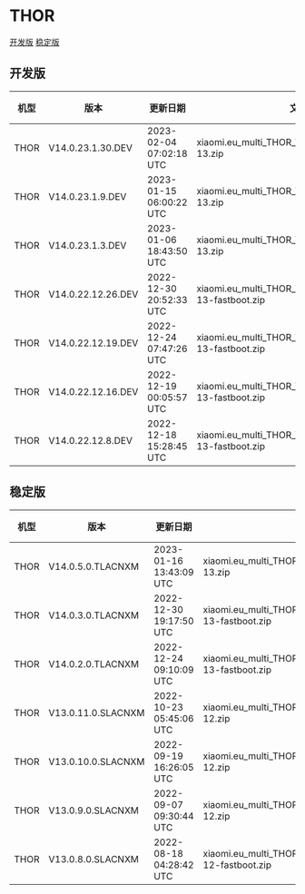 # THOR
[开发版](#开发版)  [稳定版](#稳定版)
## 开发版
| 机型 | 版本 | 更新日期 | 文件名 | 大小 | 下载链接 |
| ---- | ---- | ---- | ---- | ---- | ---- |
| THOR | V14.0.23.1.30.DEV | 2023-02-04 07:02:18 UTC | xiaomi.eu_multi_THOR_V14.0.23.1.30.DEV_v14-13.zip | 5.4 GB | [SourceForge](https://sourceforge.net/projects/xiaomi-eu-multilang-miui-roms/files/xiaomi.eu/MIUI-WEEKLY-RELEASES/V14.0.23.1.30.DEV/xiaomi.eu_multi_THOR_V14.0.23.1.30.DEV_v14-13.zip/download) |
| THOR | V14.0.23.1.9.DEV | 2023-01-15 06:00:22 UTC | xiaomi.eu_multi_THOR_V14.0.23.1.9.DEV_v14-13.zip | 5.2 GB | [SourceForge](https://sourceforge.net/projects/xiaomi-eu-multilang-miui-roms/files/xiaomi.eu/MIUI-WEEKLY-RELEASES/V14.0.23.1.9.DEV/xiaomi.eu_multi_THOR_V14.0.23.1.9.DEV_v14-13.zip/download) |
| THOR | V14.0.23.1.3.DEV | 2023-01-06 18:43:50 UTC | xiaomi.eu_multi_THOR_V14.0.23.1.3.DEV_v14-13.zip | 5.0 GB | [SourceForge](https://sourceforge.net/projects/xiaomi-eu-multilang-miui-roms/files/xiaomi.eu/MIUI-WEEKLY-RELEASES/V14.0.23.1.3.DEV/xiaomi.eu_multi_THOR_V14.0.23.1.3.DEV_v14-13.zip/download) |
| THOR | V14.0.22.12.26.DEV | 2022-12-30 20:52:33 UTC | xiaomi.eu_multi_THOR_V14.0.22.12.26.DEV_v14-13-fastboot.zip | 5.3 GB | [SourceForge](https://sourceforge.net/projects/xiaomi-eu-multilang-miui-roms/files/xiaomi.eu/MIUI-WEEKLY-RELEASES/V14.0.22.12.26.DEV/xiaomi.eu_multi_THOR_V14.0.22.12.26.DEV_v14-13-fastboot.zip/download) |
| THOR | V14.0.22.12.19.DEV | 2022-12-24 07:47:26 UTC | xiaomi.eu_multi_THOR_V14.0.22.12.19.DEV_v14-13-fastboot.zip | 5.3 GB | [SourceForge](https://sourceforge.net/projects/xiaomi-eu-multilang-miui-roms/files/xiaomi.eu/MIUI-WEEKLY-RELEASES/V14.0.22.12.19.DEV/xiaomi.eu_multi_THOR_V14.0.22.12.19.DEV_v14-13-fastboot.zip/download) |
| THOR | V14.0.22.12.16.DEV | 2022-12-19 00:05:57 UTC | xiaomi.eu_multi_THOR_V14.0.22.12.16.DEV_v14-13-fastboot.zip | 5.3 GB | [SourceForge](https://sourceforge.net/projects/xiaomi-eu-multilang-miui-roms/files/xiaomi.eu/MIUI-WEEKLY-RELEASES/V14.0.22.12.16.DEV/xiaomi.eu_multi_THOR_V14.0.22.12.16.DEV_v14-13-fastboot.zip/download) |
| THOR | V14.0.22.12.8.DEV | 2022-12-18 15:28:45 UTC | xiaomi.eu_multi_THOR_V14.0.22.12.8.DEV_v14-13-fastboot.zip | 5.3 GB | [SourceForge](https://sourceforge.net/projects/xiaomi-eu-multilang-miui-roms/files/xiaomi.eu/MIUI-WEEKLY-RELEASES/V14.0.22.12.8.DEV/xiaomi.eu_multi_THOR_V14.0.22.12.8.DEV_v14-13-fastboot.zip/download) |
## 稳定版
| 机型 | 版本 | 更新日期 | 文件名 | 大小 | 下载链接 |
| ---- | ---- | ---- | ---- | ---- | ---- |
| THOR | V14.0.5.0.TLACNXM | 2023-01-16 13:43:09 UTC | xiaomi.eu_multi_THOR_V14.0.5.0.TLACNXM_v14-13.zip | 5.2 GB | [SourceForge](https://sourceforge.net/projects/xiaomi-eu-multilang-miui-roms/files/xiaomi.eu/MIUI-STABLE-RELEASES/MIUIv14/xiaomi.eu_multi_THOR_V14.0.5.0.TLACNXM_v14-13.zip/download) |
| THOR | V14.0.3.0.TLACNXM | 2022-12-30 19:17:50 UTC | xiaomi.eu_multi_THOR_V14.0.3.0.TLACNXM_v14-13-fastboot.zip | 5.3 GB | [SourceForge](https://sourceforge.net/projects/xiaomi-eu-multilang-miui-roms/files/xiaomi.eu/MIUI-STABLE-RELEASES/MIUIv14/xiaomi.eu_multi_THOR_V14.0.3.0.TLACNXM_v14-13-fastboot.zip/download) |
| THOR | V14.0.2.0.TLACNXM | 2022-12-24 09:10:09 UTC | xiaomi.eu_multi_THOR_V14.0.2.0.TLACNXM_v14-13-fastboot.zip | 5.3 GB | [SourceForge](https://sourceforge.net/projects/xiaomi-eu-multilang-miui-roms/files/xiaomi.eu/MIUI-STABLE-RELEASES/MIUIv14/xiaomi.eu_multi_THOR_V14.0.2.0.TLACNXM_v14-13-fastboot.zip/download) |
| THOR | V13.0.11.0.SLACNXM | 2022-10-23 05:45:06 UTC | xiaomi.eu_multi_THOR_V13.0.11.0.SLACNXM_v13-12.zip | 4.8 GB | [SourceForge](https://sourceforge.net/projects/xiaomi-eu-multilang-miui-roms/files/xiaomi.eu/MIUI-STABLE-RELEASES/MIUIv13/xiaomi.eu_multi_THOR_V13.0.11.0.SLACNXM_v13-12.zip/download) |
| THOR | V13.0.10.0.SLACNXM | 2022-09-19 16:26:05 UTC | xiaomi.eu_multi_THOR_V13.0.10.0.SLACNXM_v13-12.zip | 4.8 GB | [SourceForge](https://sourceforge.net/projects/xiaomi-eu-multilang-miui-roms/files/xiaomi.eu/MIUI-STABLE-RELEASES/MIUIv13/xiaomi.eu_multi_THOR_V13.0.10.0.SLACNXM_v13-12.zip/download) |
| THOR | V13.0.9.0.SLACNXM | 2022-09-07 09:30:44 UTC | xiaomi.eu_multi_THOR_V13.0.9.0.SLACNXM_v13-12.zip | 4.8 GB | [SourceForge](https://sourceforge.net/projects/xiaomi-eu-multilang-miui-roms/files/xiaomi.eu/MIUI-STABLE-RELEASES/MIUIv13/xiaomi.eu_multi_THOR_V13.0.9.0.SLACNXM_v13-12.zip/download) |
| THOR | V13.0.8.0.SLACNXM | 2022-08-18 04:28:42 UTC | xiaomi.eu_multi_THOR_V13.0.8.0.SLACNXM_v13-12-fastboot.zip | 5.2 GB | [SourceForge](https://sourceforge.net/projects/xiaomi-eu-multilang-miui-roms/files/xiaomi.eu/MIUI-STABLE-RELEASES/MIUIv13/xiaomi.eu_multi_THOR_V13.0.8.0.SLACNXM_v13-12-fastboot.zip/download) |
